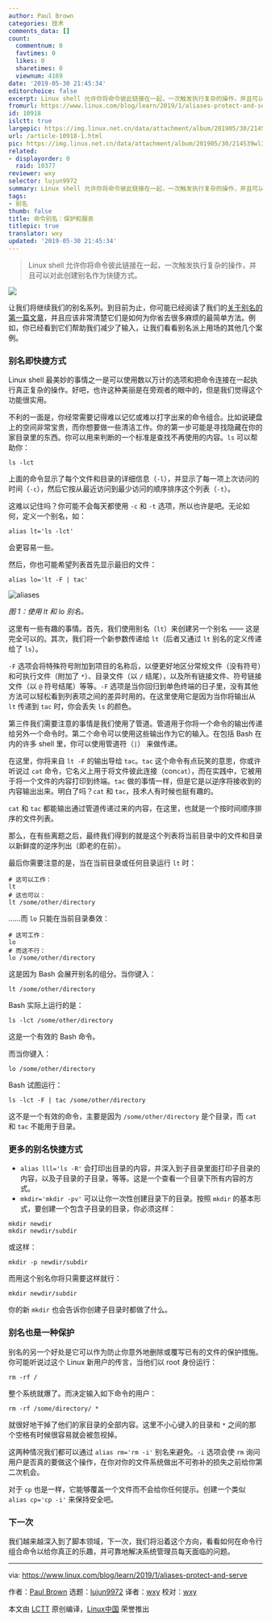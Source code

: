 ```yaml
---
author: Paul Brown
categories: 技术
comments_data: []
count:
  commentnum: 0
  favtimes: 0
  likes: 0
  sharetimes: 0
  viewnum: 4169
date: '2019-05-30 21:45:34'
editorchoice: false
excerpt: Linux shell 允许你将命令彼此链接在一起，一次触发执行复杂的操作，并且可以对此创建别名作为快捷方式。
fromurl: https://www.linux.com/blog/learn/2019/1/aliases-protect-and-serve
id: 10918
islctt: true
largepic: https://img.linux.net.cn/data/attachment/album/201905/30/214539wl3d4r945p944u2y.jpg
url: /article-10918-1.html
pic: https://img.linux.net.cn/data/attachment/album/201905/30/214539wl3d4r945p944u2y.jpg.thumb.jpg
related:
- displayorder: 0
  raid: 10377
reviewer: wxy
selector: lujun9972
summary: Linux shell 允许你将命令彼此链接在一起，一次触发执行复杂的操作，并且可以对此创建别名作为快捷方式。
tags:
- 别名
thumb: false
title: 命令别名：保护和服务
titlepic: true
translator: wxy
updated: '2019-05-30 21:45:34'
---
```



> 
> Linux shell 允许你将命令彼此链接在一起，一次触发执行复杂的操作，并且可以对此创建别名作为快捷方式。
> 
> 
> 


![](/data/attachment/album/201905/30/214539wl3d4r945p944u2y.jpg)


让我们将继续我们的别名系列。到目前为止，你可能已经阅读了我们的[关于别名的第一篇文章](/article-10377-1.html)，并且应该非常清楚它们是如何为你省去很多麻烦的最简单方法。例如，你已经看到它们帮助我们减少了输入，让我们看看别名派上用场的其他几个案例。


### 别名即快捷方式


Linux shell 最美妙的事情之一是可以使用数以万计的选项和把命令连接在一起执行真正复杂的操作。好吧，也许这种美丽是在旁观者的眼中的，但是我们觉得这个功能很实用。


不利的一面是，你经常需要记得难以记忆或难以打字出来的命令组合。比如说硬盘上的空间非常宝贵，而你想要做一些清洁工作。你的第一步可能是寻找隐藏在你的家目录里的东西。你可以用来判断的一个标准是查找不再使用的内容。`ls` 可以帮助你：



```
ls -lct
```

上面的命令显示了每个文件和目录的详细信息（`-l`），并显示了每一项上次访问的时间（`-c`），然后它按从最近访问到最少访问的顺序排序这个列表（`-t`）。


这难以记住吗？你可能不会每天都使用 `-c` 和 `-t` 选项，所以也许是吧。无论如何，定义一个别名，如：



```
alias lt='ls -lct'
```

会更容易一些。


然后，你也可能希望列表首先显示最旧的文件：



```
alias lo='lt -F | tac'
```

![aliases](/data/attachment/album/201905/30/214540iqxibigr2gq4ybgw.png "aliases")


*图 1：使用 lt 和 lo 别名。*


这里有一些有趣的事情。首先，我们使用别名（`lt`）来创建另一个别名 —— 这是完全可以的。其次，我们将一个新参数传递给 `lt`（后者又通过 `lt` 别名的定义传递给了 `ls`）。


`-F` 选项会将特殊符号附加到项目的名称后，以便更好地区分常规文件（没有符号）和可执行文件（附加了 `*`）、目录文件（以 `/` 结尾），以及所有链接文件、符号链接文件（以 `@` 符号结尾）等等。`-F` 选项是当你回归到单色终端的日子里，没有其他方法可以轻松看到列表项之间的差异时用的。在这里使用它是因为当你将输出从 `lt` 传递到 `tac` 时，你会丢失 `ls` 的颜色。


第三件我们需要注意的事情是我们使用了管道。管道用于你将一个命令的输出传递给另外一个命令时。第二个命令可以使用这些输出作为它的输入。在包括 Bash 在内的许多 shell 里，你可以使用管道符（`|`） 来做传递。


在这里，你将来自 `lt -F` 的输出导给 `tac`。`tac` 这个命令有点玩笑的意思，你或许听说过 `cat` 命令，它名义上用于将文件彼此连接（con`cat`），而在实践中，它被用于将一个文件的内容打印到终端。`tac` 做的事情一样，但是它是以逆序将接收到的内容输出出来。明白了吗？`cat` 和 `tac`，技术人有时候也挺有趣的。


`cat` 和 `tac` 都能输出通过管道传递过来的内容，在这里，也就是一个按时间顺序排序的文件列表。


那么，在有些离题之后，最终我们得到的就是这个列表将当前目录中的文件和目录以新鲜度的逆序列出（即老的在前）。


最后你需要注意的是，当在当前目录或任何目录运行 `lt` 时：



```
# 这可以工作：
lt
# 这也可以：
lt /some/other/directory
```

……而 `lo` 只能在当前目录奏效：



```
# 这可工作：
lo
# 而这不行：
lo /some/other/directory
```

这是因为 Bash 会展开别名的组分。当你键入：



```
lt /some/other/directory
```

Bash 实际上运行的是：



```
ls -lct /some/other/directory
```

这是一个有效的 Bash 命令。


而当你键入：



```
lo /some/other/directory
```

Bash 试图运行：



```
ls -lct -F | tac /some/other/directory
```

这不是一个有效的命令，主要是因为 `/some/other/directory` 是个目录，而 `cat` 和 `tac` 不能用于目录。


### 更多的别名快捷方式


* `alias lll='ls -R'` 会打印出目录的内容，并深入到子目录里面打印子目录的内容，以及子目录的子目录，等等。这是一个查看一个目录下所有内容的方式。
* `mkdir='mkdir -pv'` 可以让你一次性创建目录下的目录。按照 `mkdir` 的基本形式，要创建一个包含子目录的目录，你必须这样：



```
mkdir newdir
mkdir newdir/subdir
```

或这样：



```
mkdir -p newdir/subdir
```

而用这个别名你将只需要这样就行：



```
mkdir newdir/subdir
```

你的新 `mkdir` 也会告诉你创建子目录时都做了什么。


### 别名也是一种保护


别名的另一个好处是它可以作为防止你意外地删除或覆写已有的文件的保护措施。你可能听说过这个 Linux 新用户的传言，当他们以 root 身份运行：



```
rm -rf /
```

整个系统就爆了。而决定输入如下命令的用户：



```
rm -rf /some/directory/ *
```

就很好地干掉了他们的家目录的全部内容。这里不小心键入的目录和 `*` 之间的那个空格有时候很容易就会被忽视掉。


这两种情况我们都可以通过 `alias rm='rm -i'` 别名来避免。`-i` 选项会使 `rm` 询问用户是否真的要做这个操作，在你对你的文件系统做出不可弥补的损失之前给你第二次机会。


对于 `cp` 也是一样，它能够覆盖一个文件而不会给你任何提示。创建一个类似 `alias cp='cp -i'` 来保持安全吧。


### 下一次


我们越来越深入到了脚本领域，下一次，我们将沿着这个方向，看看如何在命令行组合命令以给你真正的乐趣，并可靠地解决系统管理员每天面临的问题。




---


via: <https://www.linux.com/blog/learn/2019/1/aliases-protect-and-serve>


作者：[Paul Brown](https://www.linux.com/users/bro66) 选题：[lujun9972](https://github.com/lujun9972) 译者：[wxy](https://github.com/wxy) 校对：[wxy](https://github.com/wxy)


本文由 [LCTT](https://github.com/LCTT/TranslateProject) 原创编译，[Linux中国](https://linux.cn/) 荣誉推出
